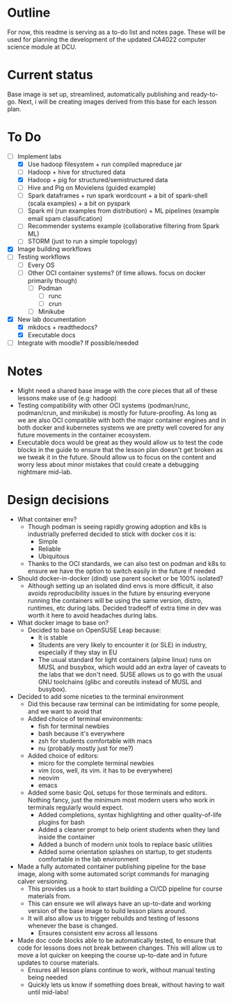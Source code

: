 # Outline

For now, this readme is serving as a to-do list and notes page. These will be used for planning the
development of the updated CA4022 computer science module at DCU.

# Current status

Base image is set up, streamlined, automatically publishing and ready-to-go. Next, i will be
creating images derived from this base for each lesson plan.

# To Do

- [ ] Implement labs
    - [X] Use hadoop filesystem + run compiled mapreduce jar
    - [ ] Hadoop + hive for structured data
    - [X] Hadoop + pig for structured/semistructured data
    - [ ] Hive and Pig on Movielens (guided example)
    - [ ] Spark dataframes + run spark wordcount + a bit of spark-shell (scala examples) + a bit on pyspark
    - [ ] Spark ml (run examples from distribution) + ML pipelines (example email spam classification)
    - [ ] Recommender systems example (collaborative filtering from Spark ML)
    - [ ] STORM (just to run a simple topology)
- [X] Image building workflows
- [ ] Testing workflows
    - [ ] Every OS
    - [ ] Other OCI container systems? (if time allows. focus on docker primarily though)
        - [ ] Podman
            - [ ] runc
            - [ ] crun
        - [ ] Minikube
- [X] New lab documentation
    - [X] mkdocs + readthedocs?
    - [X] Executable docs
- [ ] Integrate with moodle? If possible/needed

# Notes

- Might need a shared base image with the core pieces that all of these lessons make use of (e.g: hadoop)
- Testing compatibility with other OCI systems (podman/runc, podman/crun, and minikube) is mostly
    for future-proofing. As long as we are also OCI compatible with both the major container
    engines and in both docker and kubernetes systems we are pretty well covered for any future
    movements in the container ecosystem.
- Executable docs would be great as they would allow us to test the code blocks in the guide to ensure
    that the lesson plan doesn't get broken as we tweak it in the future. Should allow us to focus on
    the content and worry less about minor mistakes that could create a debugging nightmare mid-lab.

# Design decisions

- What container env?
    - Though podman is seeing rapidly growing adoption and k8s is industrially preferred decided to
    stick with docker cos it is:
        - Simple
        - Reliable
        - Ubiquitous
    - Thanks to the OCI standards, we can also test on podman and k8s to ensure we have the option
    to switch easily in the future if needed
- Should docker-in-docker (dind) use parent socket or be 100% isolated?
    - Although setting up an isolated dind envs is more difficult, it also avoids reproducibility
    issues in the future by ensuring everyone running the containers will be using the same
    version, distro, runtimes, etc during labs. Decided tradeoff of extra time in dev was worth
    it here to avoid headaches during labs.
- What docker image to base on?
    - Decided to base on OpenSUSE Leap because:
        - It is stable
        - Students are very likely to encounter it (or SLE) in industry, especially if they stay in
        EU
        - The usual standard for light containers (alpine linux) runs on MUSL and busybox, which
        would add an extra layer of caveats to the labs that we don't need. SUSE allows us to
        go with the usual GNU toolchains (glibc and coreutils instead of MUSL and busybox).
- Decided to add some niceties to the terminal environment
    - Did this because raw terminal can be intimidating for some people, and we want to avoid that
    - Added choice of terminal environments:
        - fish for terminal newbies
        - bash because it's everywhere
        - zsh for students comfortable with macs
        - nu (probably mostly just for me?)
    - Added choice of editors:
        - micro for the complete terminal newbies
        - vim (cos, well, its vim. it has to be everywhere)
        - neovim
        - emacs
    - Added some basic QoL setups for those terminals and editors. Nothing fancy, just the minimum
        most modern users who work in terminals regularly would expect.
        - Added completions, syntax highlighting and other quality-of-life plugins for bash
        - Added a cleaner prompt to help orient students when they land inside the container
        - Added a bunch of modern unix tools to replace basic utilities
        - Added some orientation splashes on startup, to get students comfortable in the lab environment
- Made a fully automated container publishing pipeline for the base image, along with some
    automated script commands for managing calver versioning.
    - This provides us a hook to start building a CI/CD pipeline for course materials from.
    - This can ensure we will always have an up-to-date and working version of the base image to
        build lesson plans around.
    - It will also allow us to trigger rebuilds and testing of lessons whenever the base is changed.
        - Ensures consistent env across all lessons
- Made doc code blocks able to be automatically tested, to ensure that code for lessons does not
    break between changes. This will allow us to move a lot quicker on keeping the course
    up-to-date and in future updates to course materials.
    - Ensures all lesson plans continue to work, without manual testing being needed
    - Quickly lets us know if something does break, without having to wait until mid-labs!
